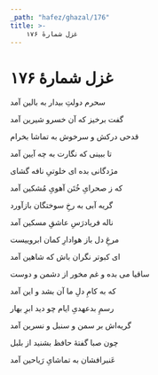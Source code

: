 ```yaml
---
_path: "hafez/ghazal/176"
title: >-
    غزل شمارهٔ ۱۷۶
---
```

# غزل شمارهٔ ۱۷۶

<div class="b" id="bn1"><div class="m1"><p>سحرم دولتِ بیدار به بالین آمد</p></div>
<div class="m2"><p>گفت برخیز که آن خسرو شیرین آمد</p></div></div>
<div class="b" id="bn2"><div class="m1"><p>قدحی درکش و سرخوش به تماشا بخرام</p></div>
<div class="m2"><p>تا ببینی که نگارت به چه آیین آمد</p></div></div>
<div class="b" id="bn3"><div class="m1"><p>مژدگانی بده ای خلوتیِ نافه گشای</p></div>
<div class="m2"><p>که ز صحرایِ خُتَن آهویِ مُشکین آمد</p></div></div>
<div class="b" id="bn4"><div class="m1"><p>گریه آبی به رخِ سوختگان بازآورد</p></div>
<div class="m2"><p>ناله فریادرَسِ عاشقِ مسکین آمد</p></div></div>
<div class="b" id="bn5"><div class="m1"><p>مرغِ دل باز هوادارِ کمان ابروییست</p></div>
<div class="m2"><p>ای کبوتر نگران باش که شاهین آمد</p></div></div>
<div class="b" id="bn6"><div class="m1"><p>ساقیا می بده و غم مخور از دشمن و دوست</p></div>
<div class="m2"><p>که به کامِ دلِ ما آن بشد و این آمد</p></div></div>
<div class="b" id="bn7"><div class="m1"><p>رسمِ بدعهدیِ ایام چو دید ابرِ بهار</p></div>
<div class="m2"><p>گریه‌اش بر سمن و سنبل و نسرین آمد</p></div></div>
<div class="b" id="bn8"><div class="m1"><p>چون صبا گفتهٔ حافظ بشنید از بلبل</p></div>
<div class="m2"><p>عَنبرافشان به تماشایِ رَیاحین آمد</p></div></div>
